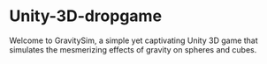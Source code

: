 # Unity-3D-dropgame
Welcome to GravitySim, a simple yet captivating Unity 3D game that simulates the mesmerizing effects of gravity on spheres and cubes.
